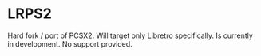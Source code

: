# LRPS2

Hard fork / port of PCSX2. Will target only Libretro specifically. Is currently in development. No support provided.
